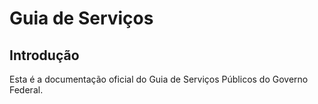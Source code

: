 # Guia de Serviços

## Introdução

Esta é a documentação oficial do Guia de Serviços Públicos do Governo Federal.
